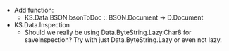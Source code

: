 - Add function:
   - KS.Data.BSON.bsonToDoc :: BSON.Document -> D.Document
- KS.Data.Inspection
   - Should we really be using Data.ByteString.Lazy.Char8 for
     saveInspection? Try with just Data.ByteString.Lazy or even
     not lazy.
